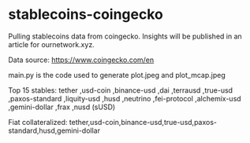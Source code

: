 # stablecoins-coingecko
Pulling stablecoins data from coingecko. Insights will be published in an article for ournetwork.xyz.

Data source: https://www.coingecko.com/en

main.py is the code used to generate plot.jpeg and plot_mcap.jpeg

Top 15 stables:
tether
,usd-coin
,binance-usd
,dai
,terrausd
,true-usd
,paxos-standard
,liquity-usd
,husd
,neutrino
,fei-protocol
,alchemix-usd
,gemini-dollar
,frax
,nusd (sUSD)

Fiat collateralized: tether,usd-coin,binance-usd,true-usd,paxos-standard,husd,gemini-dollar
